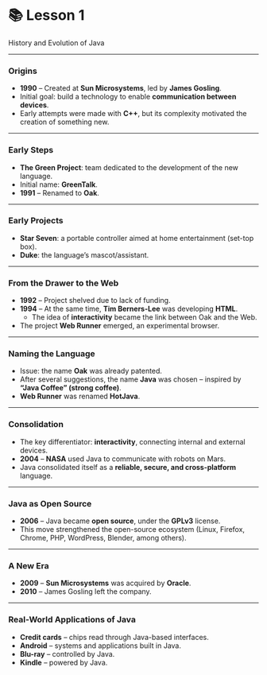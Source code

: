 # 📚 Lesson 1

History and Evolution of Java

---

### Origins

- **1990** – Created at **Sun Microsystems**, led by **James Gosling**.
- Initial goal: build a technology to enable **communication between devices**.
- Early attempts were made with **C++**, but its complexity motivated the creation of something new.

---

### Early Steps

- **The Green Project**: team dedicated to the development of the new language.
- Initial name: **GreenTalk**.
- **1991** – Renamed to **Oak**.

---

### Early Projects

- **Star Seven**: a portable controller aimed at home entertainment (set-top box).
- **Duke**: the language’s mascot/assistant.

---

### From the Drawer to the Web

- **1992** – Project shelved due to lack of funding.
- **1994** – At the same time, **Tim Berners-Lee** was developing **HTML**.
    - The idea of **interactivity** became the link between Oak and the Web.
- The project **Web Runner** emerged, an experimental browser.

---

### Naming the Language

- Issue: the name **Oak** was already patented.
- After several suggestions, the name **Java** was chosen – inspired by **“Java Coffee” (strong coffee)**.
- **Web Runner** was renamed **HotJava**.

---

### Consolidation

- The key differentiator: **interactivity**, connecting internal and external devices.
- **2004** – **NASA** used Java to communicate with robots on Mars.
- Java consolidated itself as a **reliable, secure, and cross-platform** language.

---

### Java as Open Source

- **2006** – Java became **open source**, under the **GPLv3** license.
- This move strengthened the open-source ecosystem (Linux, Firefox, Chrome, PHP, WordPress, Blender, among others).

---

### A New Era

- **2009** – **Sun Microsystems** was acquired by **Oracle**.
- **2010** – James Gosling left the company.

---

### Real-World Applications of Java

- **Credit cards** – chips read through Java-based interfaces.
- **Android** – systems and applications built in Java.
- **Blu-ray** – controlled by Java.
- **Kindle** – powered by Java.  
